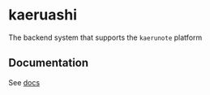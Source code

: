 # kaeruashi

The backend system that supports the `kaerunote` platform

## Documentation

See [docs](./docs)
